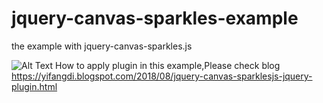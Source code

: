 # jquery-canvas-sparkles-example
the example with jquery-canvas-sparkles.js


![Alt Text](https://thumbs.gfycat.com/PracticalImpracticalFlyinglemur-size_restricted.gif)
How to apply plugin in this example,Please check blog 
https://yifangdi.blogspot.com/2018/08/jquery-canvas-sparklesjs-jquery-plugin.html

